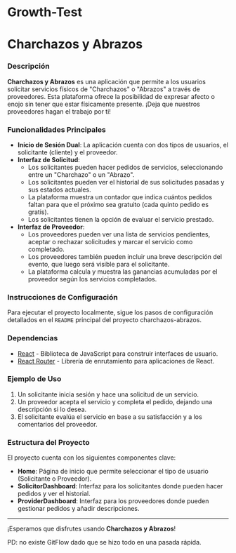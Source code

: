 # Growth-Test
# Charchazos y Abrazos

### Descripción
**Charchazos y Abrazos** es una aplicación que permite a los usuarios solicitar servicios físicos de "Charchazos" o "Abrazos" a través de proveedores. Esta plataforma ofrece la posibilidad de expresar afecto o enojo sin tener que estar físicamente presente. ¡Deja que nuestros proveedores hagan el trabajo por ti!

### Funcionalidades Principales
- **Inicio de Sesión Dual**: La aplicación cuenta con dos tipos de usuarios, el solicitante (cliente) y el proveedor.
- **Interfaz de Solicitud**:
  - Los solicitantes pueden hacer pedidos de servicios, seleccionando entre un "Charchazo" o un "Abrazo".
  - Los solicitantes pueden ver el historial de sus solicitudes pasadas y sus estados actuales.
  - La plataforma muestra un contador que indica cuántos pedidos faltan para que el próximo sea gratuito (cada quinto pedido es gratis).
  - Los solicitantes tienen la opción de evaluar el servicio prestado.
- **Interfaz de Proveedor**:
  - Los proveedores pueden ver una lista de servicios pendientes, aceptar o rechazar solicitudes y marcar el servicio como completado.
  - Los proveedores también pueden incluir una breve descripción del evento, que luego será visible para el solicitante.
  - La plataforma calcula y muestra las ganancias acumuladas por el proveedor según los servicios completados.

### Instrucciones de Configuración
Para ejecutar el proyecto localmente, sigue los pasos de configuración detallados en el `README` principal del proyecto charchazos-abrazos.

### Dependencias
- [React](https://reactjs.org/) - Biblioteca de JavaScript para construir interfaces de usuario.
- [React Router](https://reactrouter.com/) - Librería de enrutamiento para aplicaciones de React.
  
### Ejemplo de Uso
1. Un solicitante inicia sesión y hace una solicitud de un servicio.
2. Un proveedor acepta el servicio y completa el pedido, dejando una descripción si lo desea.
3. El solicitante evalúa el servicio en base a su satisfacción y a los comentarios del proveedor.

### Estructura del Proyecto
El proyecto cuenta con los siguientes componentes clave:
- **Home**: Página de inicio que permite seleccionar el tipo de usuario (Solicitante o Proveedor).
- **SolicitorDashboard**: Interfaz para los solicitantes donde pueden hacer pedidos y ver el historial.
- **ProviderDashboard**: Interfaz para los proveedores donde pueden gestionar pedidos y añadir descripciones.

---

¡Esperamos que disfrutes usando **Charchazos y Abrazos**!

PD: no existe GitFlow dado que se hizo todo en una pasada rápida.
